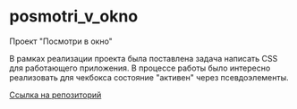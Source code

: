 # posmotri_v_okno
Проект "Посмотри в окно"

В рамках реализации проекта была поставлена задача написать CSS для работающего приложения.
В процессе работы было интересно реализовать для чекбокса состояние "активен" через псевдоэлементы.

[Ссылка на репозиторий](https://github.com/KaterinaIrga/posmotri_v_okno.git)

